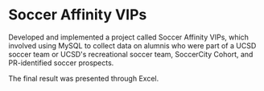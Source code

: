 # Soccer Affinity VIPs

Developed and implemented a project called Soccer Affinity VIPs, which involved using MySQL to collect data on alumnis who were part of a UCSD soccer team or UCSD's recreational soccer team, SoccerCity Cohort, and PR-identified soccer prospects. 

The final result was presented through Excel.
